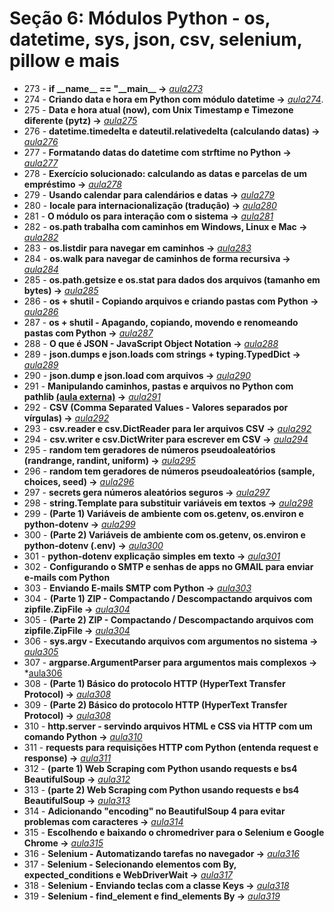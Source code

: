 # Seção 6: Módulos Python - os, datetime, sys, json, csv, selenium, pillow e mais

- 273 - **if \_\_name\_\_ == "\_\_main\_\_ ->** *[aula273](./aula273/)*
- 274 - **Criando data e hora em Python com módulo datetime ->** *[aula274](aula274.py)*.
- 275 - **Data e hora atual (now), com Unix Timestamp e Timezone diferente (pytz) ->** *[aula275](aula274.py)*
- 276 - **datetime.timedelta e dateutil.relativedelta (calculando datas) ->** *[aula276](aula276.py)*
- 277 - **Formatando datas do datetime com strftime no Python ->** *[aula277](aula277.py)*
- 278 - **Exercício solucionado: calculando as datas e parcelas de um empréstimo ->** *[aula278](aula278.py)*
- 279 - **Usando calendar para calendários e datas ->** *[aula279](aula279.py)*
- 280 - **locale para internacionalização (tradução) ->** *[aula280](aula280.py)*
- 281 - **O módulo os para interação com o sistema ->** *[aula281](aula281.py)*
- 282 - **os.path trabalha com caminhos em Windows, Linux e Mac ->** *[aula282](aula282.py)*
- 283 - **os.listdir para navegar em caminhos ->** *[aula283](aula283.py)*
- 284 - **os.walk para navegar de caminhos de forma recursiva ->** *[aula284](aula284.py)*
- 285 - **os.path.getsize e os.stat para dados dos arquivos (tamanho em bytes) ->** *[aula285](aula285.py)*
- 286 - **os + shutil - Copiando arquivos e criando pastas com Python ->** *[aula286](aula286.py)*
- 287 - **os + shutil - Apagando, copiando, movendo e renomeando pastas com Python ->** *[aula287](aula286.py)*
- 288 - **O que é JSON - JavaScript Object Notation ->** *[aula288](aula288.py)*
- 289 - **json.dumps e json.loads com strings + typing.TypedDict ->** *[aula289](aula288.py)*
- 290 - **json.dump e json.load com arquivos ->** *[aula290](aula290.py)*
- 291 - **Manipulando caminhos, pastas e arquivos no Python com pathlib [(aula externa)](https://youtu.be/T17BTNKBeJY) ->** *[aula291](aula291.py)*
- 292 - **CSV (Comma Separated Values - Valores separados por vírgulas) ->** *[aula292](aula292.py)*
- 293 - **csv.reader e csv.DictReader para ler arquivos CSV ->** *[aula292](aula292.py)*
- 294 - **csv.writer e csv.DictWriter para escrever em CSV ->** *[aula294](aula294.py)*
- 295 - **random tem geradores de números pseudoaleatórios (randrange, randint, uniform) ->** *[aula295](aula295.py)*
- 296 - **random tem geradores de números pseudoaleatórios (sample, choices, seed) ->** *[aula296](aula295.py)*
- 297 - **secrets gera números aleatórios seguros ->** *[aula297](aula297.py)*
- 298 - **string.Template para substituir variáveis em textos ->** *[aula298](aula298.py)*
- 299 - **(Parte 1) Variáveis de ambiente com os.getenv, os.environ e python-dotenv ->** *[aula299](aula299.py)*
- 300 - **(Parte 2) Variáveis de ambiente com os.getenv, os.environ e python-dotenv (.env) ->** *[aula300](aula299.py)*
- 301 - **python-dotenv explicação simples em texto ->** *[aula301](aula301.md)*
- 302 - **Configurando o SMTP e senhas de apps no GMAIL para enviar e-mails com Python**
- 303 - **Enviando E-mails SMTP com Python ->** *[aula303](aula303.py)*
- 304 - **(Parte 1) ZIP - Compactando / Descompactando arquivos com zipfile.ZipFile ->** *[aula304](aula304.py)*
- 305 - **(Parte 2) ZIP - Compactando / Descompactando arquivos com zipfile.ZipFile ->** *[aula304](aula304.py)*
- 306 - **sys.argv - Executando arquivos com argumentos no sistema ->** *[aula305](aula305.py)*
- 307 - **argparse.ArgumentParser para argumentos mais complexos ->** *[aula306](aula306.py)
- 308 - **(Parte 1) Básico do protocolo HTTP (HyperText Transfer Protocol) ->** *[aula308](aula308.md)*
- 309 - **(Parte 2) Básico do protocolo HTTP (HyperText Transfer Protocol) ->** *[aula308](aula308.md)*
- 310 - **http.server - servindo arquivos HTML e CSS via HTTP com um comando Python ->** *[aula310](./aula310)*
- 311 - **requests para requisições HTTP com Python (entenda request e response) ->** *[aula311](aula311.py)*
- 312 - **(parte 1) Web Scraping com Python usando requests e bs4 BeautifulSoup ->** *[aula312](aula312.py)*
- 313 - **(parte 2) Web Scraping com Python usando requests e bs4 BeautifulSoup ->** *[aula313](aula313.py)*
- 314 - **Adicionando "encoding" no BeautifulSoup 4 para evitar problemas com caracteres ->** *[aula314](aula314.md)*
- 315 - **Escolhendo e baixando o chromedriver para o Selenium e Google Chrome ->** *[aula315](./aula315/)*
- 316 - **Selenium - Automatizando tarefas no navegador ->** *[aula316](./aula315/)*
- 317 - **Selenium - Selecionando elementos com By, expected_conditions e WebDriverWait ->** *[aula317](./aula315/)*
- 318 - **Selenium - Enviando teclas com a classe Keys ->** *[aula318](./aula315/)*
- 319 - **Selenium - find_element e find_elements By ->** *[aula319](./aula315/)*